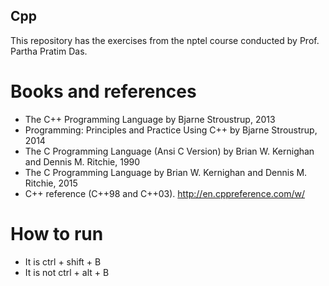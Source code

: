 ## Cpp

This repository has the exercises from the nptel course conducted by Prof. Partha Pratim Das.

# Books and references

- The C++ Programming Language by Bjarne Stroustrup, 2013
- Programming: Principles and Practice Using C++ by Bjarne Stroustrup, 2014
- The C Programming Language (Ansi C Version) by Brian W. Kernighan and Dennis M. Ritchie, 1990
- The C Programming Language by Brian W. Kernighan and Dennis M. Ritchie, 2015  
- C++ reference (C++98 and C++03). http://en.cppreference.com/w/ 

# How to run

- It is ctrl + shift + B 
- It is not ctrl + alt + B 